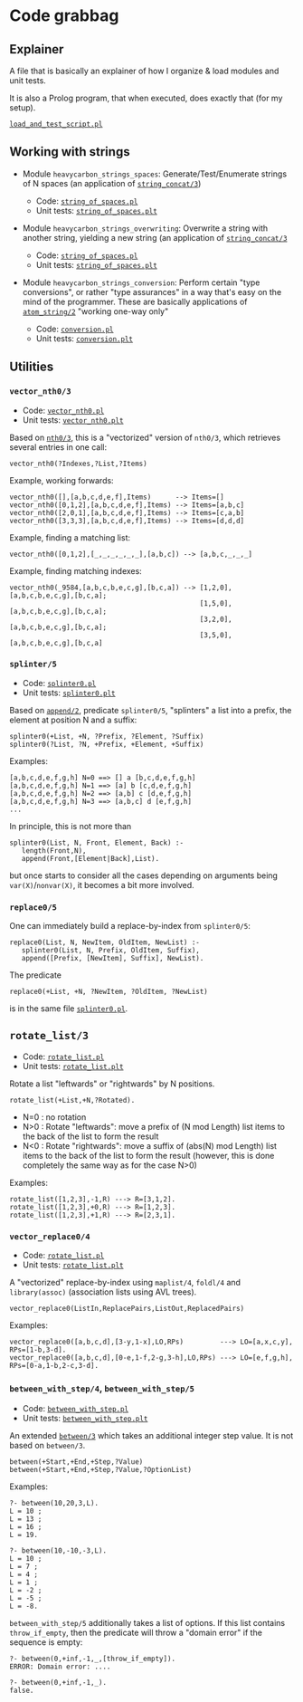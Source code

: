 # Code grabbag

## Explainer

A file that is basically an explainer of how I organize & load modules and unit tests.

It is also a Prolog program, that when executed, does exactly that (for my setup).

[`load_and_test_script.pl`](load_and_test_script.pl)

## Working with strings

- Module `heavycarbon_strings_spaces`: Generate/Test/Enumerate strings of N spaces
  (an application of [`string_concat/3`](https://eu.swi-prolog.org/pldoc/doc_for?object=string_concat/3))
   - Code: [`string_of_spaces.pl`](heavycarbon/strings/string_of_spaces.pl)
   - Unit tests: [`string_of_spaces.plt`](heavycarbon/strings/string_of_spaces.plt)

- Module `heavycarbon_strings_overwriting`: Overwrite a string with another string, yielding a new string
  (an application of [`string_concat/3`](https://eu.swi-prolog.org/pldoc/doc_for?object=string_concat/3)
   - Code: [`string_of_spaces.pl`](heavycarbon/strings/string_overwriting.pl)
   - Unit tests: [`string_of_spaces.plt`](heavycarbon/strings/string_overwriting.plt)

- Module `heavycarbon_strings_conversion`: Perform certain "type conversions", or rather "type assurances"
  in a way that's easy on the mind of the programmer. These are basically applications of
  [`atom_string/2`](https://eu.swi-prolog.org/pldoc/doc_for?object=atom_string/2) "working one-way only"
   - Code: [`conversion.pl`](heavycarbon/strings/conversion.pl)
   - Unit tests: [`conversion.plt`](heavycarbon/strings/conversion.plt)

## Utilities

### `vector_nth0/3`

- Code: [`vector_nth0.pl`](heavycarbon/utils/vector_nth0.pl)
- Unit tests: [`vector_nth0.plt`](heavycarbon/utils/vector_nth0.plt)

Based on [`nth0/3`](https://eu.swi-prolog.org/pldoc/doc_for?object=nth0/3), this is a "vectorized" version
of `nth0/3`, which retrieves several entries in one call: 

```
vector_nth0(?Indexes,?List,?Items)
```

Example, working forwards:

```
vector_nth0([],[a,b,c,d,e,f],Items)      --> Items=[]
vector_nth0([0,1,2],[a,b,c,d,e,f],Items) --> Items=[a,b,c]
vector_nth0([2,0,1],[a,b,c,d,e,f],Items) --> Items=[c,a,b]
vector_nth0([3,3,3],[a,b,c,d,e,f],Items) --> Items=[d,d,d]
```

Example, finding a matching list:

```
vector_nth0([0,1,2],[_,_,_,_,_,_],[a,b,c]) --> [a,b,c,_,_,_]
```

Example, finding matching indexes:

```
vector_nth0(_9584,[a,b,c,b,e,c,g],[b,c,a]) --> [1,2,0],[a,b,c,b,e,c,g],[b,c,a];
                                               [1,5,0],[a,b,c,b,e,c,g],[b,c,a];
                                               [3,2,0],[a,b,c,b,e,c,g],[b,c,a];
                                               [3,5,0],[a,b,c,b,e,c,g],[b,c,a]
```

### `splinter/5`

- Code: [`splinter0.pl`](heavycarbon/utils/splinter0.pl)
- Unit tests: [`splinter0.plt`](heavycarbon/utils/splinter0.plt)

Based on [`append/2`](https://eu.swi-prolog.org/pldoc/doc_for?object=append/2), predicate `splinter0/5`, 
"splinters" a list into a prefix, the element at position N and a suffix:

```
splinter0(+List, +N, ?Prefix, ?Element, ?Suffix)
splinter0(?List, ?N, +Prefix, +Element, +Suffix)
```

Examples: 

```
[a,b,c,d,e,f,g,h] N=0 ==> [] a [b,c,d,e,f,g,h]
[a,b,c,d,e,f,g,h] N=1 ==> [a] b [c,d,e,f,g,h]
[a,b,c,d,e,f,g,h] N=2 ==> [a,b] c [d,e,f,g,h]
[a,b,c,d,e,f,g,h] N=3 ==> [a,b,c] d [e,f,g,h]
...
```

In principle, this is not more than

```
splinter0(List, N, Front, Element, Back) :-
   length(Front,N),
   append(Front,[Element|Back],List).
```

but once starts to consider all the cases depending on arguments being `var(X)`/`nonvar(X)`, 
it becomes a bit more involved.

### `replace0/5`

One can immediately build a replace-by-index from `splinter0/5`:

```
replace0(List, N, NewItem, OldItem, NewList) :-
   splinter0(List, N, Prefix, OldItem, Suffix),
   append([Prefix, [NewItem], Suffix], NewList).
```

The predicate 

```
replace0(+List, +N, ?NewItem, ?OldItem, ?NewList)
```

is in the same file [`splinter0.pl`](splinter0.pl). 

## `rotate_list/3`

- Code: [`rotate_list.pl`](heavycarbon/utils/rotate_list.pl)
- Unit tests: [`rotate_list.plt`](heavycarbon/utils/rotate_list.plt)

Rotate a list "leftwards" or "rightwards" by N positions.

```
rotate_list(+List,+N,?Rotated).
```

- N=0 : no rotation
- N>0 : Rotate "leftwards": move a prefix of (N mod Length) list items to the back of the list to form the result
- N<0 : Rotate "rightwards": move a suffix of (abs(N) mod Length) list items to the back of the list to form the result (however, this is done completely the same way as for the case N>0) 

Examples:

```
rotate_list([1,2,3],-1,R) ---> R=[3,1,2].
rotate_list([1,2,3],+0,R) ---> R=[1,2,3].
rotate_list([1,2,3],+1,R) ---> R=[2,3,1].
```

### `vector_replace0/4`

- Code: [`rotate_list.pl`](heavycarbon/utils/vector_replace0.pl)
- Unit tests: [`rotate_list.plt`](heavycarbon/utils/vector_replace0.plt)

A "vectorized" replace-by-index using `maplist/4`, `foldl/4` and
`library(assoc)` (association lists using AVL trees).

```
vector_replace0(ListIn,ReplacePairs,ListOut,ReplacedPairs)
```

Examples:

```
vector_replace0([a,b,c,d],[3-y,1-x],LO,RPs)         ---> LO=[a,x,c,y], RPs=[1-b,3-d].
vector_replace0([a,b,c,d],[0-e,1-f,2-g,3-h],LO,RPs) ---> LO=[e,f,g,h], RPs=[0-a,1-b,2-c,3-d].
```

### `between_with_step/4`, `between_with_step/5`

- Code: [`between_with_step.pl`](heavycarbon/utils/between_with_step.pl)
- Unit tests: [`between_with_step.plt`](heavycarbon/utils/between_with_step.plt)

An extended [`between/3`](https://eu.swi-prolog.org/pldoc/doc_for?object=between/3)
which takes an additional integer step value. It is not based on `between/3`.

```
between(+Start,+End,+Step,?Value)
between(+Start,+End,+Step,?Value,?OptionList)
```

Examples:

```
?- between(10,20,3,L).
L = 10 ;
L = 13 ;
L = 16 ;
L = 19.

?- between(10,-10,-3,L).
L = 10 ;
L = 7 ;
L = 4 ;
L = 1 ;
L = -2 ;
L = -5 ;
L = -8.
```

`between_with_step/5` additionally takes a list of options. If this list contains
`throw_if_empty`, then the predicate will throw a "domain error" if the sequence is empty:

```
?- between(0,+inf,-1,_,[throw_if_empty]).
ERROR: Domain error: .... 

?- between(0,+inf,-1,_).
false.
```


